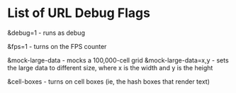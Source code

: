 # List of URL Debug Flags

&debug=1 - runs as debug

&fps=1 - turns on the FPS counter

&mock-large-data - mocks a 100,000-cell grid
&mock-large-data=x,y - sets the large data to different size, where x is the width and y is the height

&cell-boxes - turns on cell boxes (ie, the hash boxes that render text)
